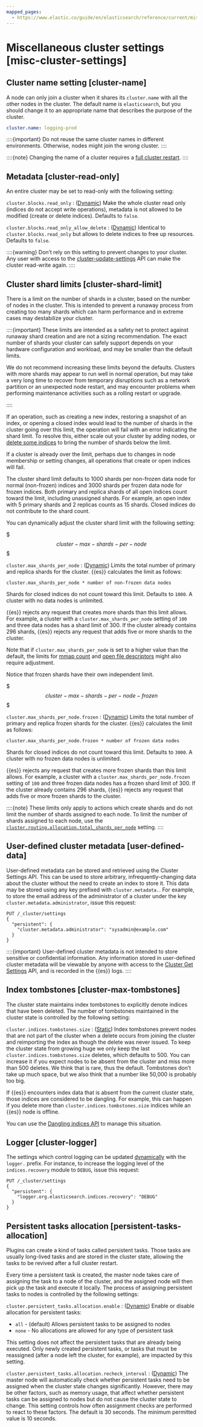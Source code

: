 ```yaml
---
mapped_pages:
  - https://www.elastic.co/guide/en/elasticsearch/reference/current/misc-cluster-settings.html
---
```


# Miscellaneous cluster settings [misc-cluster-settings]


## Cluster name setting [cluster-name]

A node can only join a cluster when it shares its `cluster.name` with all the other nodes in the cluster. The default name is `elasticsearch`, but you should change it to an appropriate name that describes the purpose of the cluster.

```yaml
cluster.name: logging-prod
```

::::{important}
Do not reuse the same cluster names in different environments. Otherwise, nodes might join the wrong cluster.
::::


::::{note}
Changing the name of a cluster requires a [full cluster restart](docs-content://deploy-manage/maintenance/start-stop-services/full-cluster-restart-rolling-restart-procedures.md#restart-cluster-full).
::::



## Metadata [cluster-read-only]

An entire cluster may be set to read-only with the following setting:

`cluster.blocks.read_only`
:   ([Dynamic](docs-content://deploy-manage/deploy/self-managed/configure-elasticsearch.md#dynamic-cluster-setting)) Make the whole cluster read only (indices do not accept write operations), metadata is not allowed to be modified (create or delete indices). Defaults to `false`.

`cluster.blocks.read_only_allow_delete`
:   ([Dynamic](docs-content://deploy-manage/deploy/self-managed/configure-elasticsearch.md#dynamic-cluster-setting)) Identical to `cluster.blocks.read_only` but allows to delete indices to free up resources. Defaults to `false`.

::::{warning}
Don’t rely on this setting to prevent changes to your cluster. Any user with access to the [cluster-update-settings](https://www.elastic.co/docs/api/doc/elasticsearch/operation/operation-cluster-put-settings) API can make the cluster read-write again.
::::



## Cluster shard limits [cluster-shard-limit]

There is a limit on the number of shards in a cluster, based on the number of nodes in the cluster. This is intended to prevent a runaway process from creating too many shards which can harm performance and in extreme cases may destabilize your cluster.

::::{important}
These limits are intended as a safety net to protect against runaway shard creation and are not a sizing recommendation. The exact number of shards your cluster can safely support depends on your hardware configuration and workload, and may be smaller than the default limits.

We do not recommend increasing these limits beyond the defaults. Clusters with more shards may appear to run well in normal operation, but may take a very long time to recover from temporary disruptions such as a network partition or an unexpected node restart, and may encounter problems when performing maintenance activities such as a rolling restart or upgrade.

::::


If an operation, such as creating a new index, restoring a snapshot of an index, or opening a closed index would lead to the number of shards in the cluster going over this limit, the operation will fail with an error indicating the shard limit. To resolve this, either scale out your cluster by adding nodes, or [delete some indices](https://www.elastic.co/docs/api/doc/elasticsearch/operation/operation-indices-delete) to bring the number of shards below the limit.

If a cluster is already over the limit, perhaps due to changes in node membership or setting changes, all operations that create or open indices will fail.

The cluster shard limit defaults to 1000 shards per non-frozen data node for normal (non-frozen) indices and 3000 shards per frozen data node for frozen indices. Both primary and replica shards of all open indices count toward the limit, including unassigned shards. For example, an open index with 5 primary shards and 2 replicas counts as 15 shards. Closed indices do not contribute to the shard count.

You can dynamically adjust the cluster shard limit with the following setting:

$$$cluster-max-shards-per-node$$$

`cluster.max_shards_per_node`
:   ([Dynamic](docs-content://deploy-manage/deploy/self-managed/configure-elasticsearch.md#dynamic-cluster-setting)) Limits the total number of primary and replica shards for the cluster. {{es}} calculates the limit as follows:

`cluster.max_shards_per_node * number of non-frozen data nodes`

Shards for closed indices do not count toward this limit. Defaults to `1000`. A cluster with no data nodes is unlimited.

{{es}} rejects any request that creates more shards than this limit allows. For example, a cluster with a `cluster.max_shards_per_node` setting of `100` and three data nodes has a shard limit of 300. If the cluster already contains 296 shards, {{es}} rejects any request that adds five or more shards to the cluster.

Note that if `cluster.max_shards_per_node` is set to a higher value than the default, the limits for [mmap count](docs-content://deploy-manage/deploy/self-managed/vm-max-map-count.md) and [open file descriptors](docs-content://deploy-manage/deploy/self-managed/file-descriptors.md) might also require adjustment.

Notice that frozen shards have their own independent limit.


$$$cluster-max-shards-per-node-frozen$$$

`cluster.max_shards_per_node.frozen`
:   ([Dynamic](docs-content://deploy-manage/deploy/self-managed/configure-elasticsearch.md#dynamic-cluster-setting)) Limits the total number of primary and replica frozen shards for the cluster. {{es}} calculates the limit as follows:

`cluster.max_shards_per_node.frozen * number of frozen data nodes`

Shards for closed indices do not count toward this limit. Defaults to `3000`. A cluster with no frozen data nodes is unlimited.

{{es}} rejects any request that creates more frozen shards than this limit allows. For example, a cluster with a `cluster.max_shards_per_node.frozen` setting of `100` and three frozen data nodes has a frozen shard limit of 300. If the cluster already contains 296 shards, {{es}} rejects any request that adds five or more frozen shards to the cluster.


::::{note}
These limits only apply to actions which create shards and do not limit the number of shards assigned to each node. To limit the number of shards assigned to each node, use the [`cluster.routing.allocation.total_shards_per_node`](/reference/elasticsearch/index-settings/total-shards-per-node.md#cluster-total-shards-per-node) setting.
::::



## User-defined cluster metadata [user-defined-data]

User-defined metadata can be stored and retrieved using the Cluster Settings API. This can be used to store arbitrary, infrequently-changing data about the cluster without the need to create an index to store it. This data may be stored using any key prefixed with `cluster.metadata.`. For example, to store the email address of the administrator of a cluster under the key `cluster.metadata.administrator`, issue this request:

```console
PUT /_cluster/settings
{
  "persistent": {
    "cluster.metadata.administrator": "sysadmin@example.com"
  }
}
```

::::{important}
User-defined cluster metadata is not intended to store sensitive or confidential information. Any information stored in user-defined cluster metadata will be viewable by anyone with access to the [Cluster Get Settings](https://www.elastic.co/docs/api/doc/elasticsearch/operation/operation-cluster-get-settings) API, and is recorded in the {{es}} logs.
::::



## Index tombstones [cluster-max-tombstones]

The cluster state maintains index tombstones to explicitly denote indices that have been deleted. The number of tombstones maintained in the cluster state is controlled by the following setting:

`cluster.indices.tombstones.size`
:   ([Static](docs-content://deploy-manage/deploy/self-managed/configure-elasticsearch.md#static-cluster-setting)) Index tombstones prevent nodes that are not part of the cluster when a delete occurs from joining the cluster and reimporting the index as though the delete was never issued. To keep the cluster state from growing huge we only keep the last `cluster.indices.tombstones.size` deletes, which defaults to 500. You can increase it if you expect nodes to be absent from the cluster and miss more than 500 deletes. We think that is rare, thus the default. Tombstones don’t take up much space, but we also think that a number like 50,000 is probably too big.

If {{es}} encounters index data that is absent from the current cluster state, those indices are considered to be dangling. For example, this can happen if you delete more than `cluster.indices.tombstones.size` indices while an {{es}} node is offline.

You can use the [Dangling indices API](https://www.elastic.co/docs/api/doc/elasticsearch/group/endpoint-indices) to manage this situation.


## Logger [cluster-logger]

The settings which control logging can be updated [dynamically](docs-content://deploy-manage/deploy/self-managed/configure-elasticsearch.md#dynamic-cluster-setting) with the `logger.` prefix. For instance, to increase the logging level of the `indices.recovery` module to `DEBUG`, issue this request:

```console
PUT /_cluster/settings
{
  "persistent": {
    "logger.org.elasticsearch.indices.recovery": "DEBUG"
  }
}
```


## Persistent tasks allocation [persistent-tasks-allocation]

Plugins can create a kind of tasks called persistent tasks. Those tasks are usually long-lived tasks and are stored in the cluster state, allowing the tasks to be revived after a full cluster restart.

Every time a persistent task is created, the master node takes care of assigning the task to a node of the cluster, and the assigned node will then pick up the task and execute it locally. The process of assigning persistent tasks to nodes is controlled by the following settings:

`cluster.persistent_tasks.allocation.enable`
:   ([Dynamic](docs-content://deploy-manage/deploy/self-managed/configure-elasticsearch.md#dynamic-cluster-setting)) Enable or disable allocation for persistent tasks:

* `all` -             (default) Allows persistent tasks to be assigned to nodes
* `none` -            No allocations are allowed for any type of persistent task

This setting does not affect the persistent tasks that are already being executed. Only newly created persistent tasks, or tasks that must be reassigned (after a node left the cluster, for example), are impacted by this setting.


`cluster.persistent_tasks.allocation.recheck_interval`
:   ([Dynamic](docs-content://deploy-manage/deploy/self-managed/configure-elasticsearch.md#dynamic-cluster-setting)) The master node will automatically check whether persistent tasks need to be assigned when the cluster state changes significantly. However, there may be other factors, such as memory usage, that affect whether persistent tasks can be assigned to nodes but do not cause the cluster state to change. This setting controls how often assignment checks are performed to react to these factors. The default is 30 seconds. The minimum permitted value is 10 seconds.

